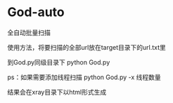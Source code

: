 # God-auto

全自动批量扫描

使用方法，将要扫描的全部url放在target目录下的url.txt里

到God.py同级目录下 python God.py 

ps：如果需要添加线程扫描 python God.py -x 线程数量

结果会在xray目录下以html形式生成
